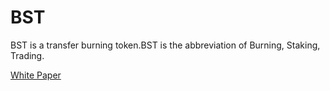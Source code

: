 # BST

 BST is a transfer burning token.BST is the abbreviation of Burning, Staking, Trading.

[White Paper](https://github.com/StarDAO/BST/blob/master/bst_whitepaper.txt)
